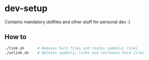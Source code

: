 # dev-setup

Contains mandatory dotfiles and other stuff for personal dev :)

## How to

```sh
./link.sh      # Removes hard files and reates symbolic links
./unlink.sh    # Deletes symbolic links and recreates hard files
```
